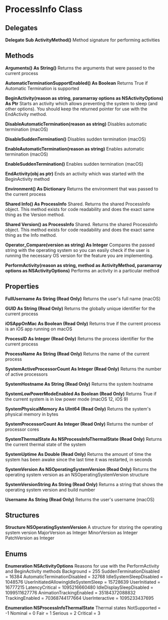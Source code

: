# ProcessInfo Class
## Delegates
**Delegate Sub ActivityMethod()**
Method signature for performing activities

## Methods
**Arguments() As String()**
Returns the arguments that were passed to the current process

**AutomaticTerminationSupportEnabled() As Boolean**
Returns True if Automatic Termination is supported

**BeginActivity(reason as string, paramarray options as NSActivityOptions) As Ptr**
Starts an activity which allows preventing the system to sleep (and other options). You should keep the returned pointer for use with the EndActivity method.

**DisableAutomaticTermination(reason as string)**
Disables automatic termination (macOS)

**DisableSuddenTermination()**
Disables sudden termination (macOS)

**EnableAutomaticTermination(reason as string)**
Enables automatic termination (macOS)

**EnableSuddenTermination()**
Enables sudden termination (macOS)

**EndActivity(obj as ptr)**
Ends an activity which was started with the BeginActivity method

**Environment() As Dictionary**
Returns the environment that was passed to the current process

**Shared Info() As ProcessInfo**
Shared. Returns the shared ProcessInfo object. This method exists for code readability and does the exact same thing as the Version method. 

**Shared Version() as ProcessInfo**
Shared. Returns the shared ProcessInfo object. This method exists for code readability and does the exact same thing as the Info method. 

**Operator_Compare(version as string) As Integer**
Compares the passed string with the operating system so you can easily check if the user is running the necessary OS version for the feature you are implementing.

**PerformActivity(reason as string, method as ActivityMethod, paramarray options as NSActivityOptions)**
Performs an activity in a particular method

## Properties
**FullUsername As String (Read Only)**
Returns the user's full name (macOS)

**GUID As String (Read Only)**
Returns the globally unique identifier for the current process

**iOSAppOnMac As Boolean (Read Only)**
Returns true if the current process is an iOS app running on macOS

**ProcessID As Integer (Read Only)**
Returns the process identifier for the current process

**ProcessName As String (Read Only)**
Returns the name of the current process

**SystemActiveProcessorCount As Integer (Read Only)**
Returns the number of active processors

**SystemHostname As String (Read Only)**
Returns the system hostname

**SystemLowPowerModeEnabled As Boolean (Read Only)**
Returns True if the current system is in low power mode (macOS 12, iOS 9)

**SystemPhysicalMemory As UInt64 (Read Only)**
Returns the system's physical memory in bytes

**SystemProcessorCount As Integer (Read Only)**
Returns the number of processor cores

**SystemThermalState As NSProcessInfoThermalState (Read Only)**
Returns the current thermal state of the system

**SystemUptime As Double (Read Only)**
Returns the amount of time the system has been awake since the last time it was restarted, in seconds

**SystemVersion As NSOperatingSystemVersion (Read Only)**
Returns the operating system version as an NSOperatingSystemVersion structure

**SystemVersionString As String (Read Only)**
Returns a string that shows the operating system version and build number

**Username As String (Read Only)**
Returns the user's username (macOS)

## Structures
**Structure NSOperatingSystemVersion**
A structure for storing the operating system version
MajorVersion as Integer
MinorVersion as Integer
PatchVersion as Integer

## Enums
**Enumeration NSActivityOptions**
Reasons for use with the PerformActivity and BeginActivity methods
Background = 255
SuddenTerminationDisabled = 16384
AutomaticTerminationDisabled = 32768
IdleSystemSleepDisabled = 1048576
UserInitiatedAllowingIdleSystemSleep = 15728639
UserInitiated = 16777215
LatencyCritical = 1095216660480
IdleDisplaySleepDisabled = 1099511627776
AnimationTrackingEnabled = 35184372088832
TrackingEnabled = 70368744177664
UserInteractive = 1095233437695

**Enumeration NSProcessInfoThermalState**
Thermal states
NotSupported = -1
Nominal = 0
Fair = 1
Serious = 2
Critical = 3

